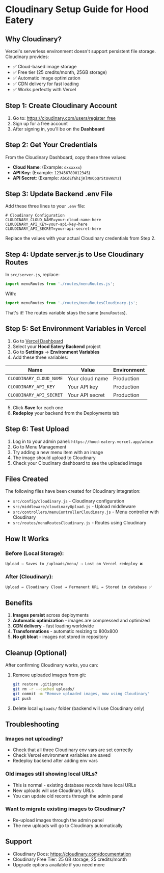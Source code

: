 # Cloudinary Setup Guide for Hood Eatery

## Why Cloudinary?

Vercel's serverless environment doesn't support persistent file storage. Cloudinary provides:
- ✅ Cloud-based image storage
- ✅ Free tier (25 credits/month, 25GB storage)
- ✅ Automatic image optimization
- ✅ CDN delivery for fast loading
- ✅ Works perfectly with Vercel

## Step 1: Create Cloudinary Account

1. Go to: https://cloudinary.com/users/register_free
2. Sign up for a free account
3. After signing in, you'll be on the **Dashboard**

## Step 2: Get Your Credentials

From the Cloudinary Dashboard, copy these three values:

- **Cloud Name**: (Example: `dxxxxxx`)
- **API Key**: (Example: `123456789012345`)
- **API Secret**: (Example: `AbCdEfGhIjKlMnOpQrStUvWxYz`)

## Step 3: Update Backend .env File

Add these three lines to your `.env` file:

```env
# Cloudinary Configuration
CLOUDINARY_CLOUD_NAME=your-cloud-name-here
CLOUDINARY_API_KEY=your-api-key-here
CLOUDINARY_API_SECRET=your-api-secret-here
```

Replace the values with your actual Cloudinary credentials from Step 2.

## Step 4: Update server.js to Use Cloudinary Routes

In `src/server.js`, replace:

```javascript
import menuRoutes from './routes/menuRoutes.js';
```

With:

```javascript
import menuRoutes from './routes/menuRoutesCloudinary.js';
```

That's it! The routes variable stays the same (`menuRoutes`).

## Step 5: Set Environment Variables in Vercel

1. Go to [Vercel Dashboard](https://vercel.com/dashboard)
2. Select your **Hood Eatery Backend** project
3. Go to **Settings** → **Environment Variables**
4. Add these three variables:

| Name | Value | Environment |
|------|-------|-------------|
| `CLOUDINARY_CLOUD_NAME` | Your cloud name | Production |
| `CLOUDINARY_API_KEY` | Your API key | Production |
| `CLOUDINARY_API_SECRET` | Your API secret | Production |

5. Click **Save** for each one
6. **Redeploy** your backend from the Deployments tab

## Step 6: Test Upload

1. Log in to your admin panel: `https://hood-eatery.vercel.app/admin`
2. Go to Menu Management
3. Try adding a new menu item with an image
4. The image should upload to Cloudinary
5. Check your Cloudinary dashboard to see the uploaded image

## Files Created

The following files have been created for Cloudinary integration:

- `src/config/cloudinary.js` - Cloudinary configuration
- `src/middleware/cloudinaryUpload.js` - Upload middleware
- `src/controllers/menuControllerCloudinary.js` - Menu controller with Cloudinary
- `src/routes/menuRoutesCloudinary.js` - Routes using Cloudinary

## How It Works

### Before (Local Storage):
```
Upload → Saves to /uploads/menu/ → Lost on Vercel redeploy ❌
```

### After (Cloudinary):
```
Upload → Cloudinary Cloud → Permanent URL → Stored in database ✅
```

## Benefits

1. **Images persist** across deployments
2. **Automatic optimization** - images are compressed and optimized
3. **CDN delivery** - fast loading worldwide
4. **Transformations** - automatic resizing to 800x800
5. **No git bloat** - images not stored in repository

## Cleanup (Optional)

After confirming Cloudinary works, you can:

1. Remove uploaded images from git:
   ```bash
   git restore .gitignore
   git rm -r --cached uploads/
   git commit -m "Remove uploaded images, now using Cloudinary"
   git push
   ```

2. Delete local `uploads/` folder (backend will use Cloudinary only)

## Troubleshooting

### Images not uploading?
- Check that all three Cloudinary env vars are set correctly
- Check Vercel environment variables are saved
- Redeploy backend after adding env vars

### Old images still showing local URLs?
- This is normal - existing database records have local URLs
- New uploads will use Cloudinary URLs
- You can update old records through the admin panel

### Want to migrate existing images to Cloudinary?
- Re-upload images through the admin panel
- The new uploads will go to Cloudinary automatically

## Support

- Cloudinary Docs: https://cloudinary.com/documentation
- Cloudinary Free Tier: 25 GB storage, 25 credits/month
- Upgrade options available if you need more
